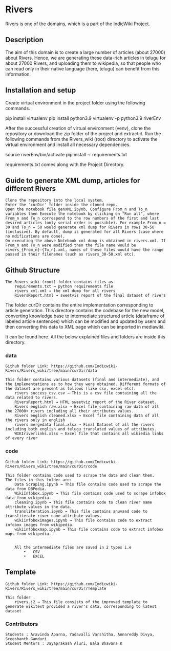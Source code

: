 # Rivers

Rivers is one of the domains, which is a part of the IndicWiki Project.

## Description

The aim of this domain is to create a large number of articles (about 27000) about Rivers. Hence, we are generating these data-rich articles in telugu for about 27000 Rivers, and uploading them to wikipedia, so that people who can read only in their native language (here, telugu) can benefit from this information.

## Installation and setup

Create virtual environment in the project folder using the following commands.

pip install virtualenv
pip install python3.9 
virtualenv -p python3.9 riverEnv

After the successful creation of virtual environment (venv), clone the repository or download the zip folder of the project and extract it. Run the following commands from the Rivers_wiki (root) directory to activate the virtual environment and install all necessary dependencies.

source riverEnv/bin/activate
pip install -r requirements.txt

requirements.txt comes along with the Project Directory.

## Guide to generate XML dump, articles for different Rivers

    Clone the repository into the local system.
    Enter the 'curDir' folder inside the cloned repo.
    Open the notebook file genXML.ipynb, Configure From_n and To_n variables then Execute the notebook by clicking on "Run all", where From_n and To_n correspond to the row numbers of the first and last desired articles (only serial order is possible). For example From_n = 30 and To_n = 50 would generate xml dump for Rivers in rows 30-50 (inclusive). By default, dump is generated for all Rivers (case where no mdifications are done).
    On executing the above Notebook xml dump is obtained in rivers.xml. If From_n and To_n were modified then the file name would be rivers_{From_n}-{To_n}.xml, names of these files would have the range passed in their filenames (such as rivers_30-50.xml etc).

## Github Structure

    The Rivers_wiki (root) folder contains files as
        requirements.txt → python requirements file
        rivers xml.xml → the xml dump for all rivers
        RiversReport.html → sweetviz report of the final dataset of rivers

The folder curDir contains the entire implementation corresponding to article generation. This directory contains the codebase for the new model, converting knowledge base to intermediate structured article (dataframe of labeled article sentences) which can be modified and updated by users and then converting this data to XML page which can be imported in mediawiki.

It can be found here. All the below explained files and folders are inside this directory.

### data

    Github folder Link: https://github.com/Indicwiki-Rivers/Rivers_wiki/tree/main/curDir/data

    This folder contains various datasets (final and intermediate), and the implementations as to how they were obtained. Different formats of the dataset are present as follows (like csv, excel etc):
        rivers success_csv.csv → This is a csv file containing all the data related to rivers.
        RiversReport.html → HTML sweetviz report of the River dataset.
        Rivers english raw.xlsx → Excel file containing raw data of all the 27000+ rivers including all their attributes values.
        Rivers english cleaned.xlsx → Excel file containing data of all the rivers only in english
        rivers mergedata final.xlsx → Final Dataset of all the rivers including both english and telugu translated values of attributes.
        WIKIriverlinks.xlsx → Excel file that contains all wikiedia links of every river

### code

    Github folder Link: https://github.com/Indicwiki-Rivers/Rivers_wiki/tree/main/curDir/code

    This folder contains code used to scrape the data and clean them. 
    The files in this folder are:
        Data Scraping.ipynb → This file contains code used to scrape the data from DBPedia.
        WikiInfobox.ipynb → This file contains code used to scrape infobox data from wikipedia.
        cleaning.ipynb → This file contains code to clean river name attribute values in the data.
        transliteration.ipynb → This file contains anuvaad code to transliterate river name attribute values.
        wikiinfoboximages.ipynb → This file contains code to extract infobox images from wikipedia.
        wikiinfoboxmap.ipynb → This file contains code to extract infobox maps from wikipedia.


        All the intermediate files are saved in 2 types i.e
            •	CSV
            •	EXCEL	


## Template

    Github folder Link: https://github.com/Indicwiki-Rivers/Rivers_wiki/tree/main/curDir/Template

    This folder .
        rivers.j2 → This file consists of the improved template to generate wikitext provided a river's data, corresponding to latest dataset

### Contributors

    Students : Aravinda Aparna, Yadavalli Varshitha, Annareddy Divya, Sreeshanth Ganduri
    Student Mentors : Jayaprakash Aluri, Bala Bhavana K
